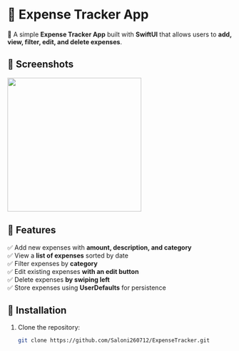 # 📌 Expense Tracker App

🚀 A simple **Expense Tracker App** built with **SwiftUI** that allows users to **add, view, filter, edit, and delete expenses**.

## 📸 Screenshots
<img src="![Image](https://github.com/user-attachments/assets/1c09dd49-3668-4aad-8ef7-7eecb5b5310a)" width="300">




## 📌 Features
✅ Add new expenses with **amount, description, and category**  
✅ View a **list of expenses** sorted by date  
✅ Filter expenses by **category**  
✅ Edit existing expenses **with an edit button**  
✅ Delete expenses **by swiping left**  
✅ Store expenses using **UserDefaults** for persistence  

## 📌 Installation
1. Clone the repository:
   ```bash
   git clone https://github.com/Saloni260712/ExpenseTracker.git
